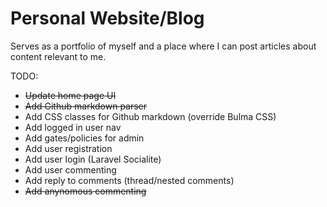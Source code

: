 # Personal Website/Blog

Serves as a portfolio of myself and a place where I can post articles about content relevant to me.

TODO:

* ~~Update home page UI~~
* ~~Add Github markdown parser~~
* Add CSS classes for Github markdown (override Bulma CSS)
* Add logged in user nav
* Add gates/policies for admin
* Add user registration
* Add user login (Laravel Socialite)
* Add user commenting
* Add reply to comments (thread/nested comments)
* ~~Add anynomous commenting~~
